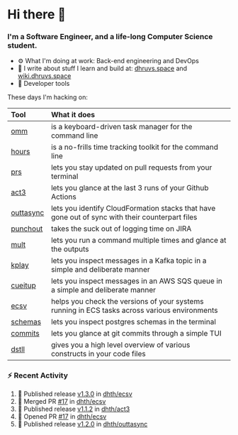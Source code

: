 Hi there 👋
===

### I'm a Software Engineer, and a life-long Computer Science student.


- ⚙️  What I'm doing at work: Back-end engineering and DevOps
- 🌱 I write about stuff I learn and build at:
    [dhruvs.space](https://dhruvs.space) and [wiki.dhruvs.space](https://wiki.dhruvs.space)
- 💙 Developer tools

These days I'm hacking on:

| Tool                                           | What it does                                                                                    |
|:-----------------------------------------------|:------------------------------------------------------------------------------------------------|
| [omm](https://github.com/dhth/omm)             | is a keyboard-driven task manager for the command line                                          |
| [hours](https://github.com/dhth/hours)         | is a no-frills time tracking toolkit for the command line                                       |
| [prs](https://github.com/dhth/prs)             | lets you stay updated on pull requests from your terminal                                       |
| [act3](https://github.com/dhth/act3)           | lets you glance at the last 3 runs of your Github Actions                                       |
| [outtasync](https://github.com/dhth/outtasync) | lets you identify CloudFormation stacks that have gone out of sync with their counterpart files |
| [punchout](https://github.com/dhth/punchout)   | takes the suck out of logging time on JIRA                                                      |
| [mult](https://github.com/dhth/mult)           | lets you run a command multiple times and glance at the outputs                                 |
| [kplay](https://github.com/dhth/kplay)         | lets you inspect messages in a Kafka topic in a simple and deliberate manner                    |
| [cueitup](https://github.com/dhth/cueitup)     | lets you inspect messages in an AWS SQS queue in a simple and deliberate manner                 |
| [ecsv](https://github.com/dhth/ecsv)           | helps you check the versions of your systems running in ECS tasks across various environments   |
| [schemas](https://github.com/dhth/schemas)     | lets you inspect postgres schemas in the terminal                                               |
| [commits](https://github.com/dhth/commits)     | lets you glance at git commits through a simple TUI                                             |
| [dstll](https://github.com/dhth/dstll)         | gives you a high level overview of various constructs in your code files                        |

### :zap: Recent Activity

<!--START_SECTION:activity-->
1. 🚀 Published release [v1.3.0](https://github.com/dhth/ecsv/releases/tag/v1.3.0) in [dhth/ecsv](https://github.com/dhth/ecsv)
2. 🎉 Merged PR [#17](https://github.com/dhth/ecsv/pull/17) in [dhth/ecsv](https://github.com/dhth/ecsv)
3. 🚀 Published release [v1.1.2](https://github.com/dhth/act3/releases/tag/v1.1.2) in [dhth/act3](https://github.com/dhth/act3)
4. 💪 Opened PR [#17](https://github.com/dhth/ecsv/pull/17) in [dhth/ecsv](https://github.com/dhth/ecsv)
5. 🚀 Published release [v1.2.0](https://github.com/dhth/outtasync/releases/tag/v1.2.0) in [dhth/outtasync](https://github.com/dhth/outtasync)
<!--END_SECTION:activity-->
